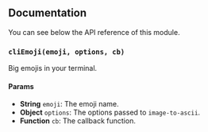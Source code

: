 ## Documentation

You can see below the API reference of this module.

### `cliEmoji(emoji, options, cb)`
Big emojis in your terminal.

#### Params
- **String** `emoji`: The emoji name.
- **Object** `options`: The options passed to `image-to-ascii`.
- **Function** `cb`: The callback function.

